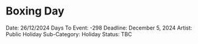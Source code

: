 # Boxing Day

Date: 26/12/2024
Days To Event: -298
Deadline: December 5, 2024
Artist: Public Holiday
Sub-Category: Holiday
Status: TBC
